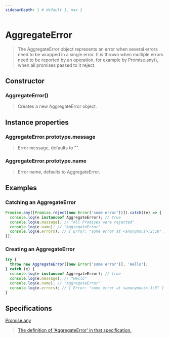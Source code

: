 ```yaml
---
sidebarDepth: 1 # default 1, max 2
---
```


# AggregateError

> The AggregateError object represents an error when several errors need to be wrapped in a single error. It is thrown when multiple errors need to be reported by an operation, for example by Promise.any(), when all promises passed to it reject.

## Constructor

### AggregateError()

> Creates a new AggregateError object.

## Instance properties

### AggregateError.prototype.message

> Error message, defaults to "".

### AggregateError.prototype.name

> Error name, defaults to AggregateError.

## Examples

### Catching an AggregateError

```javascript
Promise.any([Promise.reject(new Error('some error'))]).catch((e) => {
  console.log(e instanceof AggregateError); // true
  console.log(e.message); // "All Promises were rejected"
  console.log(e.name); // "AggregateError"
  console.log(e.errors); // [ Error: "some error at <anonymous>:2:18" ]
});
```

### Creating an AggregateError

```javascript
try {
  throw new AggregateError([new Error('some error')], 'Hello');
} catch (e) {
  console.log(e instanceof AggregateError); // true
  console.log(e.message); // "Hello"
  console.log(e.name); // "AggregateError"
  console.log(e.errors); // [ Error: "some error at <anonymous>:3:5" ]
}
```

## Specifications

[Promise.any](https://tc39.es/proposal-promise-any/#sec-aggregate-error-objects)

> [The definition of 'AggregateError' in that specification.](https://tc39.es/proposal-promise-any/#sec-aggregate-error-objects)
